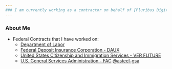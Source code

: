 ```yaml
---
### I am currently working as a contractor on behalf of [Pluribus Digital](https://pluribusdigital.com/)
---
```


### About Me
- Federal Contracts that I have worked on:
  -   [Department of Labor](https://www.dol.gov/)
  -   [Federal Deposit Insurance Corporation - DAUX](https://www.fdic.gov/)
  -   [United States Citizenship and Immigration Services - VER FUTURE](https://www.uscis.gov/)
  -   [U.S. General Services Administration - FAC](https://github.com/GSA-TTS/FAC) [@asteel-gsa](https://github.com/asteel-gsa)

